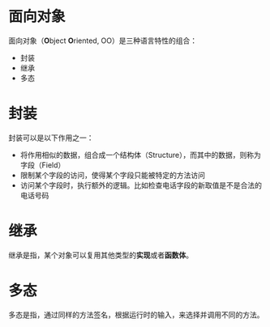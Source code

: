 # 面向对象

面向对象（**O**bject **O**riented, OO）是三种语言特性的组合：

* 封装
* 继承
* 多态

# 封装

封装可以是以下作用之一：

* 将作用相似的数据，组合成一个结构体（Structure），而其中的数据，则称为字段（Field）
* 限制某个字段的访问，使得某个字段只能被特定的方法访问
* 访问某个字段时，执行额外的逻辑。比如检查电话字段的新取值是不是合法的电话号码

# 继承

继承是指，某个对象可以复用其他类型的**实现**或者**函数体**。

# 多态

多态是指，通过同样的方法签名，根据运行时的输入，来选择并调用不同的方法。
